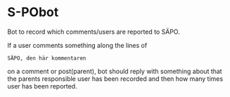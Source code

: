 # S-PObot
Bot to record which comments/users are reported to SÄPO.

If a user comments something along the lines of

```SÄPO, den här kommentaren```

on a comment or post(parent), bot should reply with something about that the parents responsible user has been recorded and then how many times user has been reported.
